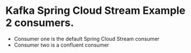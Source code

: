 # Kafka Spring Cloud Stream Example 2 consumers. 
* Consumer one is the default Spring Cloud Stream consumer
* Consumer two is a confluent consumer
